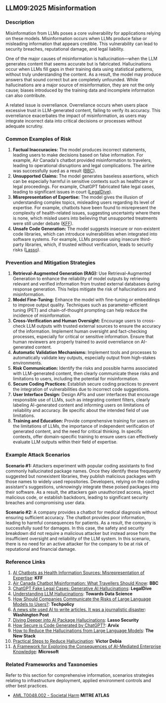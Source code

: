 ## LLM09:2025 Misinformation

### Description

Misinformation from LLMs poses a core vulnerability for applications relying on these models. Misinformation occurs when LLMs produce false or misleading information that appears credible. This vulnerability can lead to security breaches, reputational damage, and legal liability.

One of the major causes of misinformation is hallucination—when the LLM generates content that seems accurate but is fabricated. Hallucinations occur when LLMs fill gaps in their training data using statistical patterns, without truly understanding the content. As a result, the model may produce answers that sound correct but are completely unfounded. While hallucinations are a major source of misinformation, they are not the only cause; biases introduced by the training data and incomplete information can also contribute.

A related issue is overreliance. Overreliance occurs when users place excessive trust in LLM-generated content, failing to verify its accuracy. This overreliance exacerbates the impact of misinformation, as users may integrate incorrect data into critical decisions or processes without adequate scrutiny.

### Common Examples of Risk

1. **Factual Inaccuracies:** The model produces incorrect statements, leading users to make decisions based on false information. For example, Air Canada's chatbot provided misinformation to travelers, leading to operational disruptions and legal complications. The airline was successfully sued as a result ([BBC](https://www.bbc.com/travel/article/20240222-air-canada-chatbot-misinformation-what-travellers-should-know)).
2. **Unsupported Claims:** The model generates baseless assertions, which can be especially harmful in sensitive contexts such as healthcare or legal proceedings. For example, ChatGPT fabricated fake legal cases, leading to significant issues in court ([LegalDive](https://www.legaldive.com/news/chatgpt-fake-legal-cases-generative-ai-hallucinations/651557/)).
3. **Misrepresentation of Expertise:** The model gives the illusion of understanding complex topics, misleading users regarding its level of expertise. For example, chatbots have been found to misrepresent the complexity of health-related issues, suggesting uncertainty where there is none, which misled users into believing that unsupported treatments were still under debate ([KFF](https://www.kff.org/health-misinformation-monitor/volume-05/)).
4. **Unsafe Code Generation:** The model suggests insecure or non-existent code libraries, which can introduce vulnerabilities when integrated into software systems. For example, LLMs propose using insecure third-party libraries, which, if trusted without verification, leads to security risks ([Lasso](https://www.lasso.security/blog/ai-package-hallucinations)).

### Prevention and Mitigation Strategies

1. **Retrieval-Augmented Generation (RAG):** Use Retrieval-Augmented Generation to enhance the reliability of model outputs by retrieving relevant and verified information from trusted external databases during response generation. This helps mitigate the risk of hallucinations and misinformation.
2. **Model Fine-Tuning:** Enhance the model with fine-tuning or embeddings to improve output quality. Techniques such as parameter-efficient tuning (PET) and chain-of-thought prompting can help reduce the incidence of misinformation.
3. **Cross-Verification and Human Oversight:** Encourage users to cross-check LLM outputs with trusted external sources to ensure the accuracy of the information. Implement human oversight and fact-checking processes, especially for critical or sensitive information. Ensure that human reviewers are properly trained to avoid overreliance on AI-generated content.
4. **Automatic Validation Mechanisms:** Implement tools and processes to automatically validate key outputs, especially output from high-stakes environments.
5. **Risk Communication:** Identify the risks and possible harms associated with LLM-generated content, then clearly communicate these risks and limitations to users, including the potential for misinformation.
6. **Secure Coding Practices:** Establish secure coding practices to prevent the integration of vulnerabilities due to incorrect code suggestions.
7. **User Interface Design:** Design APIs and user interfaces that encourage responsible use of LLMs, such as integrating content filters, clearly labeling AI-generated content and informing users on limitations of reliability and accuracy. Be specific about the intended field of use limitations.
8. **Training and Education:** Provide comprehensive training for users on the limitations of LLMs, the importance of independent verification of generated content, and the need for critical thinking. In specific contexts, offer domain-specific training to ensure users can effectively evaluate LLM outputs within their field of expertise.

### Example Attack Scenarios

**Scenario #1:** Attackers experiment with popular coding assistants to find commonly hallucinated package names. Once they identify these frequently suggested but nonexistent libraries, they publish malicious packages with those names to widely used repositories. Developers, relying on the coding assistant's suggestions, unknowingly integrate these poised packages into their software. As a result, the attackers gain unauthorized access, inject malicious code, or establish backdoors, leading to significant security breaches and compromising user data.

**Scenario #2:** A company provides a chatbot for medical diagnosis without ensuring sufficient accuracy. The chatbot provides poor information, leading to harmful consequences for patients. As a result, the company is successfully sued for damages. In this case, the safety and security breakdown did not require a malicious attacker but instead arose from the insufficient oversight and reliability of the LLM system. In this scenario, there is no need for an active attacker for the company to be at risk of reputational and financial damage.

### Reference Links

1. [AI Chatbots as Health Information Sources: Misrepresentation of Expertise](https://www.kff.org/health-misinformation-monitor/volume-05/): **KFF**
2. [Air Canada Chatbot Misinformation: What Travellers Should Know](https://www.bbc.com/travel/article/20240222-air-canada-chatbot-misinformation-what-travellers-should-know): **BBC**
3. [ChatGPT Fake Legal Cases: Generative AI Hallucinations](https://www.legaldive.com/news/chatgpt-fake-legal-cases-generative-ai-hallucinations/651557/): **LegalDive**
4. [Understanding LLM Hallucinations](https://towardsdatascience.com/llm-hallucinations-ec831dcd7786): **Towards Data Science**
5. [How Should Companies Communicate the Risks of Large Language Models to Users?](https://techpolicy.press/how-should-companies-communicate-the-risks-of-large-language-models-to-users/): **Techpolicy**
6. [A news site used AI to write articles. It was a journalistic disaster](https://www.washingtonpost.com/media/2023/01/17/cnet-ai-articles-journalism-corrections/): **Washington Post**
7. [Diving Deeper into AI Package Hallucinations](https://www.lasso.security/blog/ai-package-hallucinations): **Lasso Security**
8. [How Secure is Code Generated by ChatGPT?](https://arxiv.org/abs/2304.09655): **Arvix**
9. [How to Reduce the Hallucinations from Large Language Models](https://thenewstack.io/how-to-reduce-the-hallucinations-from-large-language-models/): **The New Stack**
10. [Practical Steps to Reduce Hallucination](https://newsletter.victordibia.com/p/practical-steps-to-reduce-hallucination): **Victor Debia**
11. [A Framework for Exploring the Consequences of AI-Mediated Enterprise Knowledge](https://www.microsoft.com/en-us/research/publication/a-framework-for-exploring-the-consequences-of-ai-mediated-enterprise-knowledge-access-and-identifying-risks-to-workers/): **Microsoft**

### Related Frameworks and Taxonomies

Refer to this section for comprehensive information, scenarios strategies relating to infrastructure deployment, applied environment controls and other best practices.

- [AML.T0048.002 - Societal Harm](https://atlas.mitre.org/techniques/AML.T0048) **MITRE ATLAS**
